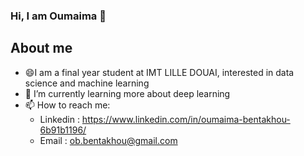 ### Hi, I am Oumaima 👋

## About me
- 😄I am a final year student at IMT LILLE DOUAI, interested in data science and machine learning
- 🌱 I’m currently learning more about deep learning
- 📫 How to reach me: 
  * Linkedin : https://www.linkedin.com/in/oumaima-bentakhou-6b91b1196/
  * Email    : ob.bentakhou@gmail.com

